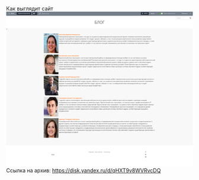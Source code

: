 Как выглядит сайт
<img src="https://github.com/Adamanr/TestTasks/blob/main/task3/Screenshot%202021-12-13%20at%2004-12-08%20%D0%97%D0%B0%D0%BF%D0%B8%D1%81%D0%BD%D0%B0%D1%8F%20%D0%BA%D0%BD%D0%B8%D0%B6%D0%BA%D0%B0.png">
Ссылка на архив: https://disk.yandex.ru/d/qHXT9v8WVRvcDQ

